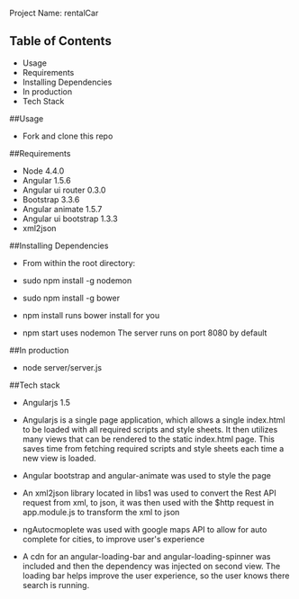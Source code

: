 Project Name: rentalCar

## Table of Contents

  - Usage
  - Requirements
  - Installing Dependencies
  - In production
  - Tech Stack

##Usage

  - Fork and clone this repo

##Requirements

  - Node 4.4.0
  - Angular 1.5.6
  - Angular ui router 0.3.0
  - Bootstrap 3.3.6
  - Angular animate 1.5.7
  - Angular ui bootstrap 1.3.3
  - xml2json

##Installing Dependencies

  - From within the root directory:

  - sudo npm install -g nodemon
	
  - sudo npm install -g bower

  - npm install 
		runs bower install for you

  - npm start 
		uses nodemon
		The server runs on port 8080 by default

##In production 

  - node server/server.js 

##Tech stack

  - Angularjs 1.5

  - Angularjs is a single page application, which allows a single index.html to be loaded with all required scripts and style sheets. It then utilizes many views that can be rendered to the static index.html page. This saves time from fetching required scripts and style sheets each time a new view is loaded.

  - Angular bootstrap and angular-animate was used to style the page

  - An xml2json library located in libs1 was used to convert the Rest API request from xml, to json, it was then used with the $http request in app.module.js to transform the xml to json

  - ngAutocmoplete was used with google maps API to allow for auto complete for cities, to improve user's experience

  - A cdn for an angular-loading-bar and angular-loading-spinner was included and then the dependency was injected on second view. The loading bar helps improve the user experience, so the user knows there search is running. 



